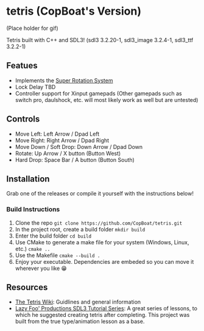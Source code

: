 # tetris (CopBoat's Version)
(Place holder for gif)

Tetris built with C++ and SDL3! (sdl3 3.2.20-1, sdl3_image 3.2.4-1, sdl3_ttf 3.2.2-1)

## Featues
- Implements the [Super Rotation System](https://tetris.wiki/Super_Rotation_System)
- Lock Delay TBD
- Controller support for Xinput gamepads
  (Other gamepads such as switch pro, daulshock, etc. will most likely work as well but are untested)

## Controls
- Move Left: Left Arrow / Dpad Left
- Move Right: Right Arrow / Dpad Right
- Move Down / Soft Drop: Down Arrow / Dpad Down
- Rotate: Up Arrow / X button (Button West)
- Hard Drop: Space Bar / A button (Button South)

## Installation
Grab one of the releases or compile it yourself with the instructions below!

### Build Instructions
1. Clone the repo `git clone https://github.com/CopBoat/tetris.git`
2. In the project root, create a build folder `mkdir build`
3. Enter the build folder `cd build`
4. Use CMake to generate a make file for your system (Windows, Linux, etc.) `cmake ..`
5. Use the Makefile `cmake --build .`
6. Enjoy your executable. Dependencies are embeded so you can move it wherever you like 😁

## Resources
- [The Tetris Wiki](https://tetris.wiki/Tetris.wiki): Guidlines and general information
- [Lazy Foo' Productions SDL3 Tutorial Series](https://lazyfoo.net/tutorials/SDL3/index.php): A great series of lessons, to which he suggested creating tetris after completing. This project was built from the true type/animation lesson as a base. 